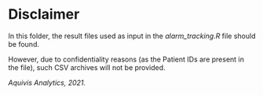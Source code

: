 # Disclaimer

In this folder, the result files used as input in the *alarm_tracking.R* file should be found.

However, due to confidentiality reasons (as the Patient IDs are present in the file), such CSV archives will not be provided.

*Aquivis Analytics, 2021.*
